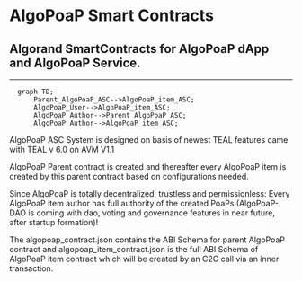 # AlgoPoaP Smart Contracts

## Algorand SmartContracts for AlgoPoaP dApp and AlgoPoaP Service.
----

```mermaid
  graph TD;
      Parent_AlgoPoaP_ASC-->AlgoPoaP_item_ASC;
      AlgoPoaP_User-->AlgoPoaP_item_ASC;
      AlgoPoaP_Author-->Parent_AlgoPoaP_ASC;
      AlgoPoaP_Author-->AlgoPoaP_item_ASC;
```

AlgoPoaP ASC System is designed on basis of newest TEAL features came with TEAL v 6.0 on AVM V1.1

AlgoPoaP Parent contract is created and thereafter every AlgoPoaP item is created by this parent contract based on configurations needed.

Since AlgoPoaP is totally decentralized, trustless and permissionless: Every AlgoPoaP item author has full authority of the created PoaPs (AlgoPoaP-DAO is coming with dao, voting and governance features in near future, after startup formation)!

The algopoap_contract.json contains the ABI Schema for parent AlgoPoaP contract and algopoap_item_contract.json is the full ABI Schema of AlgoPoaP item contract which will be created by an C2C call via an inner transaction.


